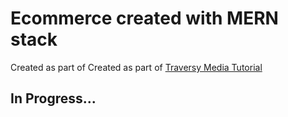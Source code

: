 # Ecommerce created with MERN stack

Created as part of Created as part of [Traversy Media Tutorial](https://www.udemy.com/course/mern-ecommerce/)

## In Progress...
